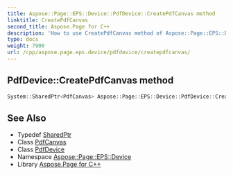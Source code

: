 ```yaml
---
title: Aspose::Page::EPS::Device::PdfDevice::CreatePdfCanvas method
linktitle: CreatePdfCanvas
second_title: Aspose.Page for C++
description: 'How to use CreatePdfCanvas method of Aspose::Page::EPS::Device::PdfDevice class in C++.'
type: docs
weight: 7900
url: /cpp/aspose.page.eps.device/pdfdevice/createpdfcanvas/
---
```

## PdfDevice::CreatePdfCanvas method




```cpp
System::SharedPtr<PdfCanvas> Aspose::Page::EPS::Device::PdfDevice::CreatePdfCanvas()
```

## See Also

* Typedef [SharedPtr](../../../system/sharedptr/)
* Class [PdfCanvas](../../pdfcanvas/)
* Class [PdfDevice](../)
* Namespace [Aspose::Page::EPS::Device](../../)
* Library [Aspose.Page for C++](../../../)
